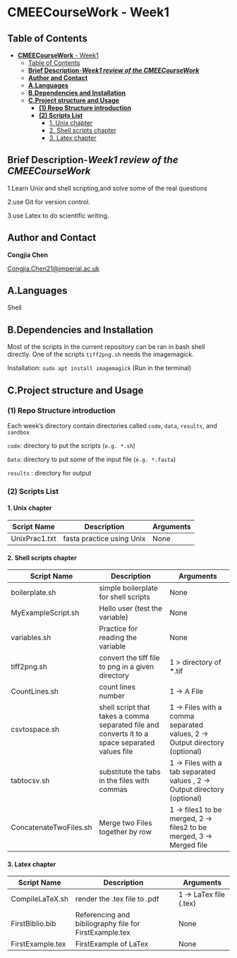 # **CMEECourseWork** - Week1

## Table of Contents

- [**CMEECourseWork** - Week1](#cmeecoursework---week1)
  - [Table of Contents](#table-of-contents)
  - [**Brief Description**-***Week1 review of the CMEECourseWork***](#brief-description-week1-review-of-the-cmeecoursework)
  - [**Author and Contact**](#author-and-contact)
  - [**A.Languages**](#alanguages)
  - [**B.Dependencies and Installation**](#bdependencies-and-installation)
  - [**C.Project structure and Usage**](#cproject-structure-and-usage)
    - [**(1) Repo Structure introduction**](#1-repo-structure-introduction)
    - [**(2) Scripts List**](#2-scripts-list)
      - [1. Unix chapter](#1-unix-chapter)
      - [2. Shell scripts chapter](#2-shell-scripts-chapter)
      - [3. Latex chapter](#3-latex-chapter)

## **Brief Description**-***Week1 review of the CMEECourseWork***

1.Learn Unix and shell scripting,and solve some of the real questions

2.use Git for version control.

3.use Latex to do scientific writing.


## **Author and Contact**

**Congjia Chen**

Congjia.Chen21@imperial.ac.uk

## **A.Languages**

Shell

## **B.Dependencies and Installation** 

Most of the scripts in the current repository can be ran in bash shell directly. One of the scripts `tiff2png.sh` needs the imagemagick. 

Installation: `sudo apt install imagemagick` (Run in the terminal)

## **C.Project structure and Usage**

### **(1) Repo Structure introduction**

Each week’s directory contain directories called `code`, `data`, `results`, and `sandbox` 

`code`: directory to put the scripts (`e.g. *.sh`)

`Data`: directory to put some of the input file (`e.g. *.fasta`)

`results` : directory for output

### **(2) Scripts List**

#### 1. Unix chapter

| Script Name |Description | Arguments |
| ------ | ------ | ------ |
| UnixPrac1.txt |fasta practice using Unix| None |

#### 2. Shell scripts chapter

| Script Name |Description | Arguments |
| ------ | ------ | ------ |
| boilerplate.sh   |simple boilerplate for shell scripts| None |
| MyExampleScript.sh     | Hello user (test the variable)| None |
| variables.sh  |Practice for reading the variable| None |
| tiff2png.sh   |convert the tiff file to png in a given directory| 1 > directory of *.tif  |
| CountLines.sh    |count lines number| 1 -> A File |
| csvtospace.sh    |shell script that takes a comma separated file and converts it to a space separated values file| 1 -> Files with a comma separated values, 2 -> Output directory (optional)|
| tabtocsv.sh    |substitute the tabs in the files with commas| 1 -> Files with a tab separated values , 2 -> Output directory (optional)|
| ConcatenateTwoFiles.sh    | Merge two Files together by row | 1 -> files1 to be merged, 2 -> files2 to be merged, 3 -> Merged file |

#### 3. Latex chapter

| Script Name |Description | Arguments |
| ------ | ------ | ------ |
| CompileLaTeX.sh   |render the .tex file to .pdf| 1 -> LaTex file (.tex) |
| FirstBiblio.bib    | Referencing and bibliography file for FirstExample.tex| None |
| FirstExample.tex   | FirstExample of LaTex| None |

